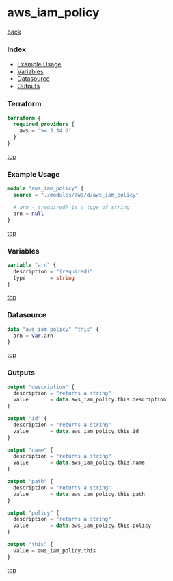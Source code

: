 # aws_iam_policy

[back](../aws.md)

### Index

- [Example Usage](#example-usage)
- [Variables](#variables)
- [Datasource](#datasource)
- [Outputs](#outputs)

### Terraform

```terraform
terraform {
  required_providers {
    aws = ">= 3.34.0"
  }
}
```

[top](#index)

### Example Usage

```terraform
module "aws_iam_policy" {
  source = "./modules/aws/d/aws_iam_policy"

  # arn - (required) is a type of string
  arn = null
}
```

[top](#index)

### Variables

```terraform
variable "arn" {
  description = "(required)"
  type        = string
}
```

[top](#index)

### Datasource

```terraform
data "aws_iam_policy" "this" {
  arn = var.arn
}
```

[top](#index)

### Outputs

```terraform
output "description" {
  description = "returns a string"
  value       = data.aws_iam_policy.this.description
}

output "id" {
  description = "returns a string"
  value       = data.aws_iam_policy.this.id
}

output "name" {
  description = "returns a string"
  value       = data.aws_iam_policy.this.name
}

output "path" {
  description = "returns a string"
  value       = data.aws_iam_policy.this.path
}

output "policy" {
  description = "returns a string"
  value       = data.aws_iam_policy.this.policy
}

output "this" {
  value = aws_iam_policy.this
}
```

[top](#index)